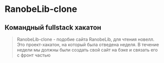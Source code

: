 # RanobeLib-clone
## Командный fullstack хакатон
> RanobeLib-clone - подобие сайта RanobeLib, для чтения новелл. 
> Это проект-хакатон, на который была отведена неделя. В течение недели мы должны были создать свой сайт на бэке и связать его с фронт частью

